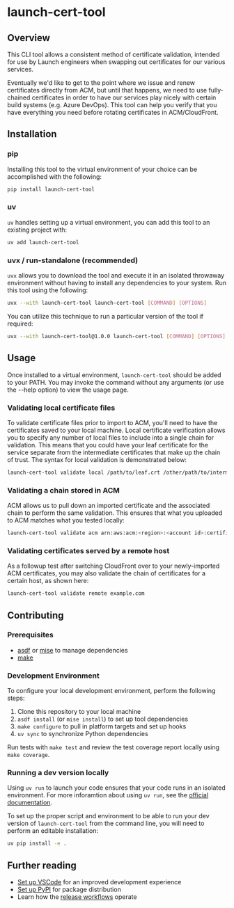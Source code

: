 # launch-cert-tool

## Overview

This CLI tool allows a consistent method of certificate validation, intended for use by Launch engineers when swapping out certificates for our various services.

Eventually we'd like to get to the point where we issue and renew certificates directly from ACM, but until that happens, we need to use fully-chained certificates in order to have our services play nicely with certain build systems (e.g. Azure DevOps). This tool can help you verify that you have everything you need before rotating certificates in ACM/CloudFront.

## Installation

### pip

Installing this tool to the virtual environment of your choice can be accomplished with the following:

```sh
pip install launch-cert-tool
```

### uv

`uv` handles setting up a virtual environment, you can add this tool to an existing project with:

```sh
uv add launch-cert-tool
```

### uvx / run-standalone (recommended)

`uvx` allows you to download the tool and execute it in an isolated throwaway environment without having to install
any dependencies to your system. Run this tool using the following:

```sh
uvx --with launch-cert-tool launch-cert-tool [COMMAND] [OPTIONS]
```

You can utilize this technique to run a particular version of the tool if required:

```sh
uvx --with launch-cert-tool@1.0.0 launch-cert-tool [COMMAND] [OPTIONS]
```

## Usage

Once installed to a virtual environment, `launch-cert-tool` should be added to your PATH. You may invoke the command without any arguments (or use the --help option) to view the usage page.

### Validating local certificate files

To validate certificate files prior to import to ACM, you'll need to have the certificates saved to your local machine. Local certificate verification allows you to specify any number of local files to include into a single chain for validation. This means that you could have your leaf certificate for the service separate from the intermediate certificates that make up the chain of trust. The syntax for local validation is demonstrated below:

```sh
launch-cert-tool validate local /path/to/leaf.crt /other/path/to/intermediate.crt
```

### Validating a chain stored in ACM

ACM allows us to pull down an imported certificate and the associated chain to perform the same validation. This ensures that what you uploaded to ACM matches what you tested locally:

```sh
launch-cert-tool validate acm arn:aws:acm:<region>:<account id>:certificate/<certificate id>
```

### Validating certificates served by a remote host

As a followup test after switching CloudFront over to your newly-imported ACM certificates, you may also validate the chain of certificates for a certain host, as shown here:

```sh
launch-cert-tool validate remote example.com
```

## Contributing

### Prerequisites

- [asdf](https://github.com/asdf-vm/asdf) or [mise](https://mise.jdx.dev/) to manage dependencies
- [make](https://www.gnu.org/software/make/)

### Development Environment

To configure your local development environment, perform the following steps:

1. Clone this repository to your local machine
2. `asdf install` (or `mise install`) to set up tool dependencies
3. `make configure` to pull in platform targets and set up hooks
4. `uv sync` to synchronize Python dependencies

Run tests with `make test` and review the test coverage report locally using `make coverage`.

### Running a dev version locally

Using `uv run` to launch your code ensures that your code runs in an isolated environment. For more inforamtion about using `uv run`, see the [official documentation](https://docs.astral.sh/uv/concepts/projects/run/).

To set up the proper script and environment to be able to run your dev version of `launch-cert-tool` from the command line, you will need to perform an editable installation:

```sh
uv pip install -e .
```

## Further reading

- [Set up VSCode](./docs/ide-vscode.md) for an improved development experience
- [Set up PyPI](./docs/pypi-configuration.md) for package distribution
- Learn how the [release workflows](./docs/release-workflow.md) operate
